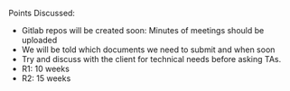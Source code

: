 Points Discussed:

- Gitlab repos will be created soon: Minutes of meetings should be uploaded
- We will be told which documents we need to submit and when soon
- Try and discuss with the client for technical needs before asking TAs.
- R1: 10 weeks
- R2: 15 weeks

